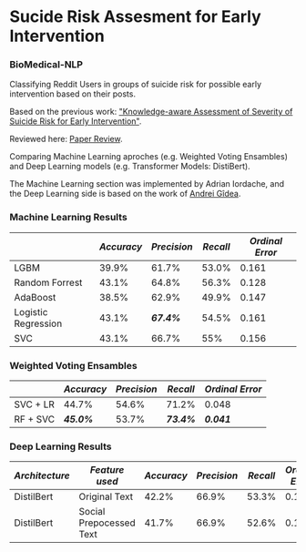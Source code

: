 # Sucide Risk Assesment for Early Intervention
### BioMedical-NLP

Classifying Reddit Users in groups of suicide risk for possible early intervention based on their posts. 

Based on the previous work: ["Knowledge-aware Assessment of Severity of Suicide Risk for Early Intervention"](https://scholarcommons.sc.edu/cgi/viewcontent.cgi?article=1002&context=aii_fac_pub).

Reviewed here: [Paper Review](https://github.com/AdrianIordache/BioMedical-NLP/blob/master/papers/Original-Paper-Review.pdf).


Comparing Machine Learning aproches (e.g. Weighted Voting Ensambles) and Deep Learning models (e.g. Transformer Models: DistiBert).

The Machine Learning section was implemented by Adrian Iordache, and the Deep Learning side is based on the work of [Andrei Gîdea](https://github.com/andreiG98).

### Machine Learning Results

|                     | ***Accuracy*** | ***Precision*** | ***Recall*** | ***Ordinal Error*** |
|---------------------|-------------------|--------------------|-----------------|------------------------|
| LGBM                | 39.9\%            | 61.7\%             | 53.0\%          | 0.161                  |
| Random Forrest      | 43.1\%            | 64.8\%             | 56.3\%          | 0.128                  |
| AdaBoost            | 38.5\%            | 62.9\%             | 49.9\%          | 0.147                  |
| Logistic Regression | 43.1\%            | ***67.4\%***       | 54.5\%          | 0.161                  |
| SVC                 | 43.1\%            | 66.7\%             | 55\%            | 0.156                  |

### Weighted Voting Ensambles

|          | ***Accuracy*** | ***Precision*** | ***Recall*** | ***Ordinal Error*** |
|----------|-------------------|--------------------|-----------------|------------------------|
| SVC + LR | 44.7\%            | 54.6\%             | 71.2\%          | 0.048                  |
| RF + SVC | ***45.0\%***      | 53.7\%             | ***73.4\%***    | ***0.041***            |

### Deep Learning Results

| ***Architecture*** | ***Feature used***   | ***Accuracy*** | ***Precision*** | ***Recall*** | ***Ordinal Error*** |
|-------------------------------|---------------------|------------|---------------|-------------|------------------|
| DistilBert                    | Original Text           | 42.2\%            | 66.9\%             | 53.3\%          | 0.149                  |
| DistilBert                    | Social Prepocessed Text | 41.7\%            | 66.9\%             | 52.6\%          | 0.154                  |
